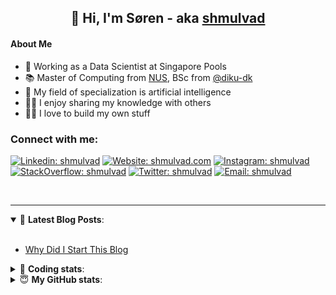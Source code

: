 <h2 align="center">
	👋 Hi, I'm Søren - aka <a href="https://shmulvad.com">shmulvad</a>
</h2>

#### About Me
- 🤖 Working as a Data Scientist at Singapore Pools
- 📚 Master of Computing from [NUS], BSc from [@diku-dk]
- 🧠 My field of specialization is artificial intelligence
- 👨‍🏫 I enjoy sharing my knowledge with others
- 👨‍💻 I love to build my own stuff

### Connect with me:

[![Linkedin: shmulvad](https://img.shields.io/badge/shmulvad-blue?style=flat&logo=Linkedin&logoColor=white)][linkedin]
[![Website: shmulvad.com](https://img.shields.io/badge/shmulvad.com-47CCCC?&style=flat&logo=Google-Chrome&logoColor=white)][website]
[![Instagram: shmulvad](https://img.shields.io/badge/-@shmulvad-purple?style=flat&logo=Instagram&logoColor=white)][instagram]
[![StackOverflow: shmulvad](https://img.shields.io/badge/shmulvad-FE7A16?style=flat&logo=stack-overflow&logoColor=white)][stackOverflow]
[![Twitter: shmulvad](https://img.shields.io/badge/@shmulvad-1ca0f1?style=flat&logo=twitter&logoColor=white)][twitter]
[![Email: shmulvad](https://img.shields.io/badge/shmulvad-D14836?style=flat&logo=gmail&logoColor=white)][mail]

<br />

---

<details open>
 <summary>📕 <b>Latest Blog Posts</b>: </summary>

<br>

<!-- BLOG-POST-LIST:START -->
- [Why Did I Start This Blog](https://shmulvad.com/blog/why-did-start-this-blog)
<!-- BLOG-POST-LIST:END -->

</details>

<!-- --- -->

<details>
 <summary>🤖 <b>Coding stats</b>: </summary>

<br>

NOTE: Doesn't track coding at work or work done in environments such as Jupyter Notebooks.

<!--START_SECTION:waka-->
![Code Time](http://img.shields.io/badge/Code%20Time-2%2C257%20hrs%2043%20mins-blue)

**I'm a Night 🦉** 

```text
🌞 Morning                439 commits         ██░░░░░░░░░░░░░░░░░░░░░░░   09.16 % 
🌆 Daytime                1260 commits        ███████░░░░░░░░░░░░░░░░░░   26.30 % 
🌃 Evening                1953 commits        ██████████░░░░░░░░░░░░░░░   40.77 % 
🌙 Night                  1138 commits        ██████░░░░░░░░░░░░░░░░░░░   23.76 % 
```


📊 **This Week I Spent My Time On** 

```text
💬 Programming Languages: 
Python                   4 hrs 43 mins       ███████████████░░░░░░░░░░   61.07 % 
Other                    1 hr 31 mins        █████░░░░░░░░░░░░░░░░░░░░   19.72 % 
Text                     36 mins             ██░░░░░░░░░░░░░░░░░░░░░░░   07.81 % 
Bash                     14 mins             █░░░░░░░░░░░░░░░░░░░░░░░░   03.20 % 
CSS                      11 mins             █░░░░░░░░░░░░░░░░░░░░░░░░   02.45 % 

🔥 Editors: 
VS Code                  5 hrs 38 mins       ██████████████████░░░░░░░   72.89 % 
Zsh                      1 hr 31 mins        █████░░░░░░░░░░░░░░░░░░░░   19.68 % 
Sublime Text             34 mins             ██░░░░░░░░░░░░░░░░░░░░░░░   07.43 % 

🐱‍💻 Projects: 
company-scrapers         2 hrs 26 mins       ████████░░░░░░░░░░░░░░░░░   31.58 % 
datapakke-interface      2 hrs 23 mins       ████████░░░░░░░░░░░░░░░░░   30.97 % 
overvaagning-admin       1 hr 16 mins        ████░░░░░░░░░░░░░░░░░░░░░   16.37 % 
hit-locator              48 mins             ███░░░░░░░░░░░░░░░░░░░░░░   10.47 % 
Unknown Project          34 mins             ██░░░░░░░░░░░░░░░░░░░░░░░   07.43 % 
```


 Last Updated on 17/12/2023 18:40:37 UTC
<!--END_SECTION:waka-->

</details>

<!-- --- -->

<details>
 <summary>😇 <b>My GitHub stats</b>: </summary>

<br>

<img align="left" alt="shmulvad's Github Stats" src="https://github-readme-stats.vercel.app/api?username=shmulvad&show_icons=true&hide_border=true" />

</details>



[website]: https://shmulvad.com
[twitter]: https://twitter.com/shmulvad
[linkedin]: https://linkedin.com/in/shmulvad
[instagram]: https://instagram.com/shmulvad
[stackOverflow]: https://stackoverflow.com/users/9248793/shmulvad
[mail]: mailto:shmulvad@gmail.com
[@diku-dk]: https://github.com/diku-dk
[github]: https://github.com/shmulvad
[NUS]: https://www.nus.edu.sg